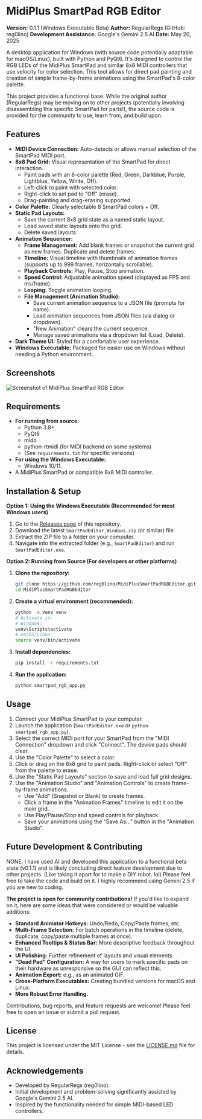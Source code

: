 # MidiPlus SmartPad RGB Editor

**Version:** 0.1.1 (Windows Executable Beta)
**Author:** RegularRegs (GitHub: reg0lino)
**Development Assistance:** Google's Gemini 2.5 AI
**Date:** May 20, 2025

A desktop application for Windows (with source code potentially adaptable for macOS/Linux), built with Python and PyQt6. It's designed to control the RGB LEDs of the MidiPlus SmartPad and similar 8x8 MIDI controllers that use velocity for color selection. This tool allows for direct pad painting and creation of simple frame-by-frame animations using the SmartPad's 8-color palette.

This project provides a functional base. While the original author (RegularRegs) may be moving on to other projects (potentially involving disassembling this specific SmartPad for parts!), the source code is provided for the community to use, learn from, and build upon.

## Features

*   **MIDI Device Connection:** Auto-detects or allows manual selection of the SmartPad MIDI port.
*   **8x8 Pad Grid:** Visual representation of the SmartPad for direct interaction.
    *   Paint pads with an 8-color palette (Red, Green, Darkblue, Purple, Lightblue, Yellow, White, Off).
    *   Left-click to paint with selected color.
    *   Right-click to set pad to "Off" (erase).
    *   Drag-painting and drag-erasing supported.
*   **Color Palette:** Clearly selectable 8 SmartPad colors + Off.
*   **Static Pad Layouts:**
    *   Save the current 8x8 grid state as a named static layout.
    *   Load saved static layouts onto the grid.
    *   Delete saved layouts.
*   **Animation Sequencer:**
    *   **Frame Management:** Add blank frames or snapshot the current grid as new frames. Duplicate and delete frames.
    *   **Timeline:** Visual timeline with thumbnails of animation frames (supports up to 999 frames, horizontally scrollable).
    *   **Playback Controls:** Play, Pause, Stop animation.
    *   **Speed Control:** Adjustable animation speed (displayed as FPS and ms/frame).
    *   **Looping:** Toggle animation looping.
    *   **File Management (Animation Studio):**
        *   Save current animation sequence to a JSON file (prompts for name).
        *   Load animation sequences from JSON files (via dialog or dropdown).
        *   "New Animation" clears the current sequence.
        *   Manage saved animations via a dropdown list (Load, Delete).
*   **Dark Theme UI:** Styled for a comfortable user experience.
*   **Windows Executable:** Packaged for easier use on Windows without needing a Python environment.

## Screenshots

![Screenshot of MidiPlus SmartPad RGB Editor](https://github.com/user-attachments/assets/dbd04447-624d-4df7-9aee-a084fbaf22e7)

## Requirements

*   **For running from source:**
    *   Python 3.8+
    *   PyQt6
    *   mido
    *   python-rtmidi (for MIDI backend on some systems)
    *   (See `requirements.txt` for specific versions)
*   **For using the Windows Executable:**
    *   Windows 10/11.
*   A MidiPlus SmartPad or compatible 8x8 MIDI controller.

## Installation & Setup

**Option 1: Using the Windows Executable (Recommended for most Windows users)**

1.  Go to the [Releases page](https://github.com/reg0lino/MidiPlusSmartPadRGBEditor/releases) of this repository.
2.  Download the latest `SmartPadEditor_Windows.zip` (or similar) file.
3.  Extract the ZIP file to a folder on your computer.
4.  Navigate into the extracted folder (e.g., `SmartPadEditor`) and run `SmartPadEditor.exe`.

**Option 2: Running from Source (For developers or other platforms)**

1.  **Clone the repository:**
    ```bash
    git clone https://github.com/reg0lino/MidiPlusSmartPadRGBEditor.git
    cd MidiPlusSmartPadRGBEditor
    ```
2.  **Create a virtual environment (recommended):**
    ```bash
    python -m venv venv
    # Activate it:
    # Windows:
    venv\Scripts\activate
    # macOS/Linux:
    source venv/bin/activate
    ```
3.  **Install dependencies:**
    ```bash
    pip install -r requirements.txt
    ```
4.  **Run the application:**
    ```bash
    python smartpad_rgb_app.py
    ```

## Usage

1.  Connect your MidiPlus SmartPad to your computer.
2.  Launch the application (`SmartPadEditor.exe` or `python smartpad_rgb_app.py`).
3.  Select the correct MIDI port for your SmartPad from the "MIDI Connection" dropdown and click "Connect". The device pads should clear.
4.  Use the "Color Palette" to select a color.
5.  Click or drag on the 8x8 grid to paint pads. Right-click or select "Off" from the palette to erase.
6.  Use the "Static Pad Layouts" section to save and load full grid designs.
7.  Use the "Animation Studio" and "Animation Controls" to create frame-by-frame animations.
    *   Use "Add" (Snapshot or Blank) to create frames.
    *   Click a frame in the "Animation Frames" timeline to edit it on the main grid.
    *   Use Play/Pause/Stop and speed controls for playback.
    *   Save your animations using the "Save As..." button in the "Animation Studio".

## Future Development & Contributing

NONE. I have used AI and developed this application to a functional beta state (v0.1.1) and is likely concluding direct feature development due to other projects.
(Like taking it apart for to make a DIY robot. lol)
Please feel free to take the code and build on it. I highly recommend using Gemini 2.5 if you are new to coding. 

**The project is open for community contributions!** If you'd like to expand on it, here are some ideas that were considered or would be valuable additions:

*   **Standard Animator Hotkeys:** Undo/Redo, Copy/Paste frames, etc.
*   **Multi-Frame Selection:** For batch operations in the timeline (delete, duplicate, copy/paste multiple frames at once).
*   **Enhanced Tooltips & Status Bar:** More descriptive feedback throughout the UI.
*   **UI Polishing:** Further refinement of layouts and visual elements.
*   **"Dead Pad" Configuration:** A way for users to mark specific pads on their hardware as unresponsive so the GUI can reflect this.
*   **Animation Export:** e.g., as an animated GIF.
*   **Cross-Platform Executables:** Creating bundled versions for macOS and Linux.
*   **More Robust Error Handling.**

Contributions, bug reports, and feature requests are welcome! Please feel free to open an issue or submit a pull request.

## License

This project is licensed under the MIT License - see the [LICENSE.md](LICENSE.md) file for details.

## Acknowledgements

*   Developed by RegularRegs (reg0lino).
*   Initial development and problem-solving significantly assisted by Google's Gemini 2.5 AI.
*   Inspired by the functionality needed for simple MIDI-based LED controllers.